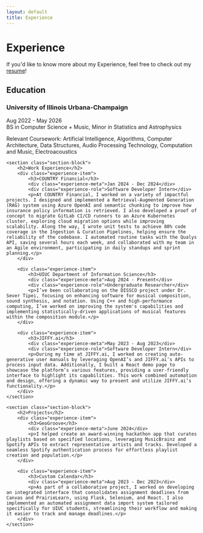 ```yaml
---
layout: default
title: Experience
---
```


<div class="article-header">
    <h1>Experience</h1>
    <p class="resume-link">If you'd like to know more about my Experience, feel free to check out my <a href="https://www.overleaf.com/read/hcmvfgfbfvpv#0f177e" class="inline-link" target="_blank">resume</a>!</p>
</div>

<div class="article-content">
    <section class="section-block">
        <h2>Education</h2>
        <div class="experience-item">
            <h3>University of Illinois Urbana-Champaign</h3>
            <div class="experience-meta">Aug 2022 - May 2026</div>
            <div class="experience-role">BS in Computer Science + Music, Minor in Statistics and Astrophysics</div>
            <p>Relevant Coursework: Artificial Intelligence, Algorithms, Computer Architecture, Data Structures, Audio Processing Technology, Computation and Music, Electroacoustics</p>
        </div>
    </section>

    <section class="section-block">
        <h2>Work Experience</h2>
        <div class="experience-item">
            <h3>COUNTRY Financial</h3>
            <div class="experience-meta">Jan 2024 - Dec 2024</div>
            <div class="experience-role">Software Developer Intern</div>
            <p>At COUNTRY Financial, I worked on a variety of impactful projects. I designed and implemented a Retrieval-Augmented Generation (RAG) system using Azure OpenAI and semantic chunking to improve how insurance policy information is retrieved. I also developed a proof of concept to migrate GitLab CI/CD runners to an Azure Kubernetes cluster, exploring cloud migration options while improving scalability. Along the way, I wrote unit tests to achieve 80% code coverage in the Ingestion & Curation Pipelines, helping ensure the reliability of the codebase. I automated routine tasks with the Qualys API, saving several hours each week, and collaborated with my team in an Agile environment, participating in daily standups and sprint planning.</p>
        </div>

        <div class="experience-item">
            <h3>UIUC Department of Information Science</h3>
            <div class="experience-meta">Aug 2024 - Present</div>
            <div class="experience-role">Undergraduate Researcher</div>
            <p>I’ve been collaborating on the DISSCO project under Dr. Sever Tipei, focusing on enhancing software for musical composition, sound synthesis, and notation. Using C++ and high-performance computing, I’ve worked on improving the system's capabilities and implementing statistically-driven applications of musical features within the composition module.</p>
        </div>

        <div class="experience-item">
            <h3>JIFFY.ai</h3>
            <div class="experience-meta">May 2023 - Aug 2023</div>
            <div class="experience-role">Software Developer Intern</div>
            <p>During my time at JIFFY.ai, I worked on creating auto-generative user manuals by leveraging OpenAI’s and JIFFY.ai’s APIs to process input data. Additionally, I built a React demo page to showcase the platform’s various features, providing a user-friendly interface to highlight its capabilities. This work combined automation and design, offering a dynamic way to present and utilize JIFFY.ai’s functionality.</p>
        </div>
    </section>

    <section class="section-block">
        <h2>Projects</h2>
        <div class="experience-item">
            <h3>GeoGroove</h3>
            <div class="experience-meta">June 2024</div>
            <p>I helped create an award-winning hackathon app that curates playlists based on specified locations, leveraging MusicBrainz and Spotify APIs to extract representative artists and tracks. Developed a seamless Spotify authentication process for effortless playlist creation and population.</p>
        </div>

        <div class="experience-item">
            <h3>Custom Calendar</h3>
            <div class="experience-meta">Aug 2023 - Dec 2023</div>
            <p>As part of a collaborative project, I worked on developing an integrated interface that consolidates assignment deadlines from Canvas and PrairieLearn, using Flask, Selenium, and React. I also implemented an automated assignment data import system tailored specifically for UIUC students, streamlining their workflow and making it easier to track and manage deadlines.</p>
        </div>
    </section>
</div>